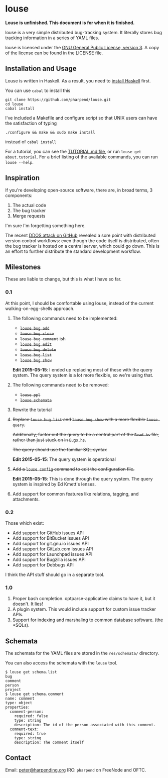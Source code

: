 # louse

**Louse is unfinished. This document is for when it is finished.**

louse is a very simple distributed bug-tracking system. It literally
stores bug tracking information in a series of YAML files.

louse is licensed under the
[GNU General Public License, version 3](https://gnu.org/licenses/gpl). A
copy of the license can be found in the LICENSE file.

## Installation and Usage

Louse is written in Haskell. As a result, you need to [install
Haskell](https://github.com/bitemyapp/learnhaskell/blob/master/install.md)
first.

You can use `cabal` to install this

    git clone https://github.com/pharpend/louse.git
    cd louse
    cabal install

I've included a Makefile and configure script so that UNIX users can
have the satisfaction of typing

    ./configure && make && sudo make install

instead of `cabal install`

For a tutorial, you can see the [TUTORIAL.md file](TUTORIAL.md), or run
`louse get about.tutorial`. For a brief listing of the available
commands, you can run `louse --help`.

## Inspiration

If you're developing open-source software, there are, in broad terms, 3
components:

1. The actual code
2. The bug tracker
3. Merge requests

I'm sure I'm forgetting something here.

The recent
[DDOS attack on GitHub](https://github.com/blog/1981-large-scale-ddos-attack-on-github-com)
revealed a sore point with distributed version control workflows: even
though the code itself is distributed, often the bug tracker is hosted
on a central server, which could go down. This is an effort to further
distribute the standard development workflow.

## Milestones

These are liable to change, but this is what I have so far.

### 0.1

At this point, I should be comfortable using louse, instead of the
current walking-on-egg-shells approach.

1.  The following commands need to be implemented:
    
    * ~~`louse bug add`~~
    * ~~`louse bug close`~~
    * ~~`louse bug comment`~~ ish
    * ~~`louse bug edit`~~
    * ~~`louse bug delete`~~
    * ~~`louse bug list`~~
    * ~~`louse bug show`~~

    **Edit 2015-05-15**: I ended up replacing most of these with the
    query system.  The query system is a lot more flexible, so we're
    using that.

2. The following commands need to be removed:
   
   * ~~`louse ppl`~~
   * ~~`louse schemata`~~

3. Rewrite the tutorial

4.  ~~Replace `louse bug list` and `louse bug show` with a more flexible
    `louse query`.~~

    ~~Additonally, factor out the query to be a central part of the
    `Read.hs` file, rather than just stuck on in `Bugs.hs`.~~

    ~~The query should use the familiar SQL syntax~~

    **Edit 2015-05-15**: The query system is operational

5.  ~~Add a `louse config` command to edit the configuration file.~~

    **Edit 2015-05-15**: This is done through the query system. The
    query system is inspired by Ed Kmett's lenses.

6.  Add support for common features like relations, tagging, and
    attachments.

### 0.2

Those which exist:

* Add support for GitHub issues API
* Add support for BitBucket issues API
* Add support for git.gnu.io issues API
* Add support for GitLab.com issues API
* Add support for Launchpad issues API
* Add support for Bugzilla issues API
* Add support for Debbugs API

I think the API stuff should go in a separate tool.

### 1.0

1.  Proper bash completion. optparse-applicative claims to have it, but it
    doesn't. It lies!
2.  A plugin system. This would include support for custom issue tracker
    APIs.
3.  Support for indexing and marshaling to common database
    software. (the *SQLs).

## Schemata

The schemata for the YAML files are stored in the `res/schemata/`
directory.

You can also access the schemata with the `louse` tool.

    $ louse get schema.list
    bug
    comment
    person
    project
    $ louse get schema.comment
    name: comment
    type: object
    properties:
      comment-person:
        required: false
        type: string
        description: The id of the person associated with this comment.
      comment-text:
        required: true
        type: string
        description: The comment itself

## Contact

Email: <peter@harpending.org>
IRC: `pharpend` on FreeNode and OFTC.
